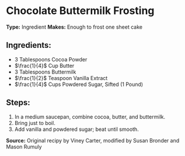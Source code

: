 # Chocolate Buttermilk Frosting

**Type:** Ingredient
**Makes:** Enough to frost one sheet cake

## Ingredients:
- 3 Tablespoons Cocoa Powder
- $\frac{1}{4}$ Cup Butter
- 3 Tablespoons Buttermilk
- $\frac{1}{2}$ Teaspoon Vanilla Extract
- $\frac{1}{4}$ Cups Powdered Sugar, Sifted (1 Pound)

## Steps:
1. In a medium saucepan, combine cocoa, butter, and buttermilk.
2. Bring just to boil.
3. Add vanilla and powdered sugar; beat until smooth.

**Source:** Original recipy by Viney Carter, modified by Susan Bronder and Mason Rumuly
